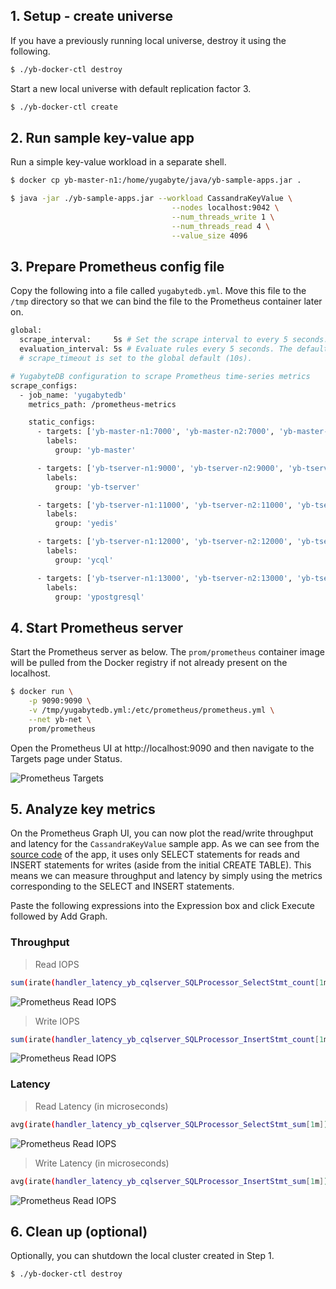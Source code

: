 ## 1. Setup - create universe

If you have a previously running local universe, destroy it using the following.

```sh
$ ./yb-docker-ctl destroy
```

Start a new local universe with default replication factor 3.

```sh
$ ./yb-docker-ctl create  
```

## 2. Run sample key-value app

Run a simple key-value workload in a separate shell.

```sh
$ docker cp yb-master-n1:/home/yugabyte/java/yb-sample-apps.jar .
```

```sh
$ java -jar ./yb-sample-apps.jar --workload CassandraKeyValue \
                                    --nodes localhost:9042 \
                                    --num_threads_write 1 \
                                    --num_threads_read 4 \
                                    --value_size 4096
```


## 3. Prepare Prometheus config file

Copy the following into a file called `yugabytedb.yml`. Move this file to the `/tmp` directory so that we can bind the file to the Prometheus container later on.

```sh
global:
  scrape_interval:     5s # Set the scrape interval to every 5 seconds. Default is every 1 minute.
  evaluation_interval: 5s # Evaluate rules every 5 seconds. The default is every 1 minute.
  # scrape_timeout is set to the global default (10s).

# YugabyteDB configuration to scrape Prometheus time-series metrics 
scrape_configs:
  - job_name: 'yugabytedb'
    metrics_path: /prometheus-metrics

    static_configs:
      - targets: ['yb-master-n1:7000', 'yb-master-n2:7000', 'yb-master-n3:7000']
        labels:
          group: 'yb-master'

      - targets: ['yb-tserver-n1:9000', 'yb-tserver-n2:9000', 'yb-tserver-n3:9000']
        labels:
          group: 'yb-tserver'

      - targets: ['yb-tserver-n1:11000', 'yb-tserver-n2:11000', 'yb-tserver-n3:11000']
        labels:
          group: 'yedis'

      - targets: ['yb-tserver-n1:12000', 'yb-tserver-n2:12000', 'yb-tserver-n3:12000']
        labels:
          group: 'ycql'

      - targets: ['yb-tserver-n1:13000', 'yb-tserver-n2:13000', 'yb-tserver-n3:13000']
        labels:
          group: 'ypostgresql'
```

## 4. Start Prometheus server

Start the Prometheus server as below. The `prom/prometheus` container image will be pulled from the Docker registry if not already present on the localhost.

```sh
$ docker run \
	-p 9090:9090 \
	-v /tmp/yugabytedb.yml:/etc/prometheus/prometheus.yml \
	--net yb-net \
    prom/prometheus
```

Open the Prometheus UI at http://localhost:9090 and then navigate to the Targets page under Status.

![Prometheus Targets](/images/ce/prom-targets-docker.png)

## 5. Analyze key metrics

On the Prometheus Graph UI, you can now plot the read/write throughput and latency for the `CassandraKeyValue` sample app. As we can see from the [source code](https://github.com/yugabyte/yugabyte-db/blob/master/java/yb-loadtester/src/main/java/com/yugabyte/sample/apps/CassandraKeyValue.java) of the app, it uses only SELECT statements for reads and INSERT statements for writes (aside from the initial CREATE TABLE). This means we can measure throughput and latency by simply using the metrics corresponding to the SELECT and INSERT statements.


Paste the following expressions into the Expression box and click Execute followed by Add Graph.

### Throughput


> Read IOPS

```sh
sum(irate(handler_latency_yb_cqlserver_SQLProcessor_SelectStmt_count[1m]))
```
![Prometheus Read IOPS](/images/ce/prom-read-iops.png)

>  Write IOPS

```sh
sum(irate(handler_latency_yb_cqlserver_SQLProcessor_InsertStmt_count[1m]))
```
![Prometheus Read IOPS](/images/ce/prom-write-iops.png)

### Latency


>  Read Latency (in microseconds)

```sh
avg(irate(handler_latency_yb_cqlserver_SQLProcessor_SelectStmt_sum[1m])) / avg(irate(handler_latency_yb_cqlserver_SQLProcessor_SelectStmt_count[1m]))
```
![Prometheus Read IOPS](/images/ce/prom-read-latency.png)


> Write Latency (in microseconds)

```sh
avg(irate(handler_latency_yb_cqlserver_SQLProcessor_InsertStmt_sum[1m])) / avg(irate(handler_latency_yb_cqlserver_SQLProcessor_InsertStmt_count[1m]))
```
![Prometheus Read IOPS](/images/ce/prom-write-latency.png)

## 6. Clean up (optional)

Optionally, you can shutdown the local cluster created in Step 1.

```sh
$ ./yb-docker-ctl destroy
```
